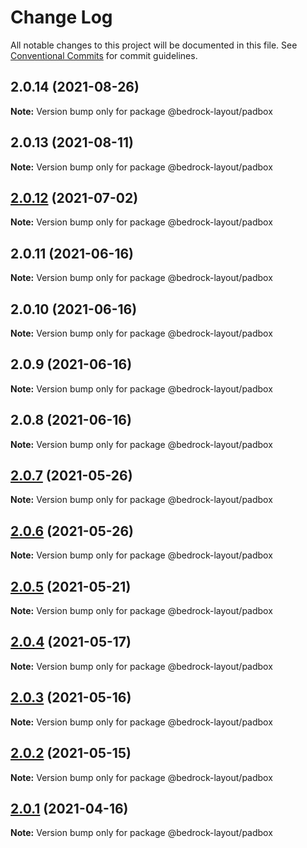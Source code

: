 # Change Log

All notable changes to this project will be documented in this file.
See [Conventional Commits](https://conventionalcommits.org) for commit guidelines.

## 2.0.14 (2021-08-26)

**Note:** Version bump only for package @bedrock-layout/padbox





## 2.0.13 (2021-08-11)

**Note:** Version bump only for package @bedrock-layout/padbox





## [2.0.12](https://github.com/Bedrock-Layouts/Bedrock/compare/@bedrock-layout/padbox@2.0.11...@bedrock-layout/padbox@2.0.12) (2021-07-02)

**Note:** Version bump only for package @bedrock-layout/padbox





## 2.0.11 (2021-06-16)

**Note:** Version bump only for package @bedrock-layout/padbox





## 2.0.10 (2021-06-16)

**Note:** Version bump only for package @bedrock-layout/padbox





## 2.0.9 (2021-06-16)

**Note:** Version bump only for package @bedrock-layout/padbox





## 2.0.8 (2021-06-16)

**Note:** Version bump only for package @bedrock-layout/padbox





## [2.0.7](https://github.com/Bedrock-Layouts/Bedrock/compare/@bedrock-layout/padbox@2.0.6...@bedrock-layout/padbox@2.0.7) (2021-05-26)

**Note:** Version bump only for package @bedrock-layout/padbox





## [2.0.6](https://github.com/Bedrock-Layouts/Bedrock/compare/@bedrock-layout/padbox@2.0.5...@bedrock-layout/padbox@2.0.6) (2021-05-26)

**Note:** Version bump only for package @bedrock-layout/padbox





## [2.0.5](https://github.com/Bedrock-Layouts/Bedrock/compare/@bedrock-layout/padbox@2.0.4...@bedrock-layout/padbox@2.0.5) (2021-05-21)

**Note:** Version bump only for package @bedrock-layout/padbox





## [2.0.4](https://github.com/Bedrock-Layouts/Bedrock/compare/@bedrock-layout/padbox@2.0.3...@bedrock-layout/padbox@2.0.4) (2021-05-17)

**Note:** Version bump only for package @bedrock-layout/padbox





## [2.0.3](https://github.com/Bedrock-Layouts/Bedrock/compare/@bedrock-layout/padbox@2.0.2...@bedrock-layout/padbox@2.0.3) (2021-05-16)

**Note:** Version bump only for package @bedrock-layout/padbox





## [2.0.2](https://github.com/Bedrock-Layouts/Bedrock/compare/@bedrock-layout/padbox@2.0.1...@bedrock-layout/padbox@2.0.2) (2021-05-15)

**Note:** Version bump only for package @bedrock-layout/padbox





## [2.0.1](https://github.com/Bedrock-Layouts/Bedrock/compare/@bedrock-layout/padbox@2.0.0...@bedrock-layout/padbox@2.0.1) (2021-04-16)

**Note:** Version bump only for package @bedrock-layout/padbox
